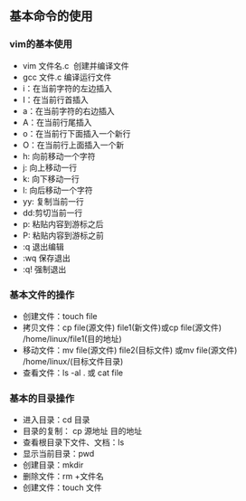 ## 基本命令的使用

### vim的基本使用

* vim 文件名.c  创建并编译文件
* gcc 文件.c 编译运行文件
* i：在当前字符的左边插入
* I：在当前行首插入
* a：在当前字符的右边插入
* A：在当前行尾插入
* o：在当前行下面插入一个新行
* O：在当前行上面插入一个新
* h: 向前移动一个字符
* j: 向上移动一行
* k: 向下移动一行
* l: 向后移动一个字符
* yy: 复制当前一行
* dd:剪切当前一行
* p: 粘贴内容到游标之后
* P: 粘贴内容到游标之前
* :q 退出编辑
* :wq 保存退出
* :q! 强制退出

### 基本文件的操作

* 创建文件：touch  file
* 拷贝文件：cp file(源文件) file1(新文件)或cp file(源文件)  /home/linux/file1(目的地址)
* 移动文件：mv file(源文件)   file2(目标文件) 或mv file(源文件)  /home/linux/(目标文件目录)
* 查看文件：ls -al  .  或 cat  file

### 基本的目录操作

* 进入目录：cd 目录 
* 目录的复制： cp 源地址 目的地址 
* 查看根目录下文件、文档：ls  
* 显示当前目录：pwd 
* 创建目录：mkdir 
* 删除文件：rm +文件名 
* 创建文件：touch 文件 
